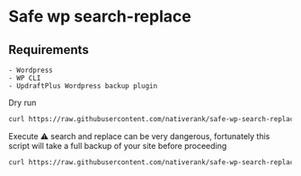 # Safe wp search-replace

## Requirements

    - Wordpress
    - WP CLI
    - UpdraftPlus Wordpress backup plugin

Dry run

```bash
curl https://raw.githubusercontent.com/nativerank/safe-wp-search-replace/master/safe-wp-search-replace.sh | bash -s -- "-x-PLACEHOLDER-x-" "-x-PLACEHOLDER-x-"
```

Execute :warning: search and replace can be very dangerous, fortunately this script will take a full backup of your site before proceeding 

```bash
curl https://raw.githubusercontent.com/nativerank/safe-wp-search-replace/master/safe-wp-search-replace.sh | bash -s -- "-x-PLACEHOLDER-x-" "-x-PLACEHOLDER-x-" --execute
```
